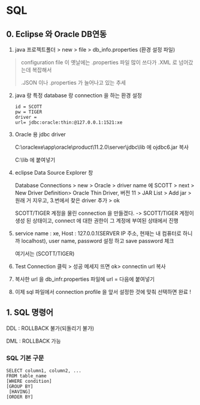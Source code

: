 # SQL

## 0. Eclipse 와 Oracle DB연동

1. java 프로젝트폴더 > new > file > db_info.properties (환경 설정 파일)

>  configuration file 이 옛날에는 .properties 파일 많이 쓰다가 .XML  로 넘어갔는데 복잡해서
>
> .JSON 이나 .properties 가 늘어나고 있는 추세

2. java 랑 특정 database 랑 connection 을 하는 환경 설정

   ```
   id = SCOTT
   pw = TIGER
   driver =
   url= jdbc:oracle:thin:@127.0.0.1:1521:xe
   ```

3. Oracle 용 jdbc driver

   C:\oraclexe\app\oracle\product\11.2.0\server\jdbc\lib 에 ojdbc6.jar 복사

   C:\lib 에 붙여넣기

4. eclipse Data Source Explorer 창

   Database Connections > new > Oracle > driver name 에 SCOTT > next > New Driver Definition> Oracle Thin Driver, 버전 11 > JAR List > Add jar > 원래 거 지우고, 3.번에서 찾은 driver 추가 > ok

   SCOTT/TIGER 계정을 물린 connection 을 만들겠다. -> SCOTT/TIGER 계정이 생성 된 상태이고, connect 에 대한 권한이 그 계정에 부여된 상태에서 진행

5. service name : xe, Host : 127.0.0.1(SERVER IP 주소, 현재는 내 컴퓨터로 하니까 localhost), user name, password 설정 하고 save password 체크

   여기서는 (SCOTT/TIGER)

6. Test Connection 클릭 > 성공 메세지 뜨면 ok> connectin url 복사 

7. 복사한 url 을 db_infr.properties 파일에 url = 다음에 붙여넣기

8. 이제 sql 파일에서 connection profile 을 앞서 설정한 것에 맞춰 선택하면 완료 !



## 1. SQL 명령어

DDL : ROLLBACK 불가(되돌리기 불가)

DML : ROLLBACK 가능

### SQL 기본 구문

```mysql
SELECT column1, column2, ...
FROM table_name
[WHERE condition]
[GROUP BY]
 [HAVING]
[ORDER BY]
```